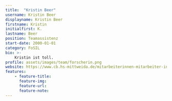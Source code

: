 ```yaml
---
title:  "Kristin Beer"
username: Kristin Beer
displayname: Kristin Beer
firstname: Kristin
initialfirst: K.
lastname: Beer
position: Teamassistenz
start-date: 2000-01-01
category: FoSIL
bio: >- 
    Kristin ist toll.   
profile: assets/images/team/forscherin.png
website: https://www.cb.hs-mittweida.de/mitarbeiterinnen-mitarbeiter-in-ihren-fachgruppen/beer-kristin/
features:
    - feature-title: 
      feature-img: 
      feature-url: 
      feature-note: 
---
```

